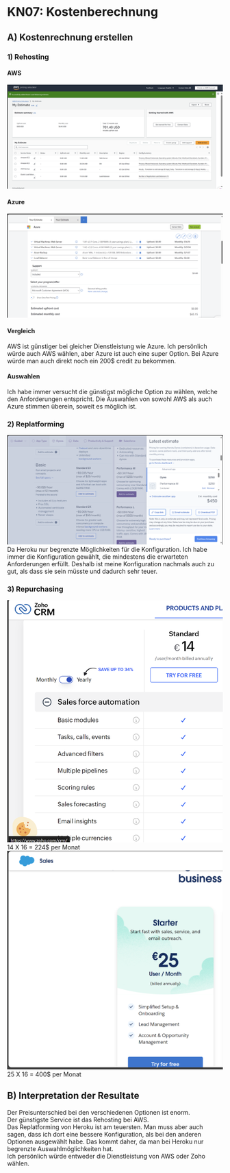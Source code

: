 # KN07: Kostenberechnung
## A) Kostenrechnung erstellen
### 1) Rehosting
#### AWS
![Alt text](rehosting-aws.png)
#### Azure
![Alt text](rehosting-ms.png)

#### Vergleich
AWS ist günstiger bei gleicher Dienstleistung wie Azure. Ich persönlich würde auch AWS wählen, aber Azure ist auch eine super Option. Bei Azure würde man auch direkt noch ein 200$ credit zu bekommen. 

#### Auswahlen
Ich habe immer versucht die günstigst mögliche Option zu wählen, welche den Anforderungen entspricht. Die Auswahlen von sowohl AWS als auch Azure stimmen überein, soweit es möglich ist. 

### 2) Replatforming
![Alt text](heroku.png)
Da Heroku nur begrenzte Möglichkeiten für die Konfiguration. Ich habe immer die Konfiguration gewählt, die mindestens die erwarteten Anforderungen erfüllt. Deshalb ist meine Konfiguration nachmals auch zu gut, als dass sie sein müsste und dadurch sehr teuer.

### 3) Repurchasing
![Alt text](zoho.png)
14 X 16 = 224$ per Monat
![Alt text](sales.png)
25 X 16 = 400$ per Monat

## B) Interpretation der Resultate
Der Preisunterschied bei den verschiedenen Optionen ist enorm. <br>
Der günstigste Service ist das Rehosting bei AWS. <br>
Das Replatforming von Heroku ist am teuersten. Man muss aber auch sagen, dass ich dort eine bessere Konfiguration, als bei den anderen Optionen ausgewählt habe. Das kommt daher, da man bei Heroku nur begrenzte Auswahlmöglichkeiten hat. <br>
Ich persönlich würde entweder die Dienstleistung von AWS oder Zoho wählen. <br>

